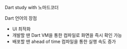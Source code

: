 Dart study with 노마드코더

Dart 언어의 장점

- UI 최적화
- 개발할 땐 Dart VM을 통한 컴파일로 화면을 즉시 확인 가능
- 배포할 땐 ahead of time 컴파일을 통한 실행 속도 증가

